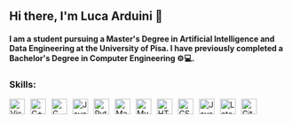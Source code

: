 ## Hi there, I'm Luca Arduini 👋
#### I am a student pursuing a Master's Degree in Artificial Intelligence and Data Engineering at the University of Pisa. I have previously completed a Bachelor's Degree in Computer Engineering ⚙💻.

### Skills:
<img align="left" style="margin-right:10px" alt="Visual Studio Code" height="28px" src="https://upload.wikimedia.org/wikipedia/commons/thumb/9/9a/Visual_Studio_Code_1.35_icon.svg/150px-Visual_Studio_Code_1.35_icon.svg.png" />
<img align="left" style="margin-right:10px" alt="C++" height="28px" src="https://upload.wikimedia.org/wikipedia/commons/thumb/1/18/ISO_C%2B%2B_Logo.svg/240px-ISO_C%2B%2B_Logo.svg.png" />
<img align="left" style="margin-right:10px" alt="C" height="28px" src="https://upload.wikimedia.org/wikipedia/commons/1/19/C_Logo.png" />
<img align="left" style="margin-right:10px" alt="Java" height="28px" src="https://upload.wikimedia.org/wikipedia/it/thumb/2/2e/Java_Logo.svg/145px-Java_Logo.svg.png" />
<img align="left" style="margin-right:10px" alt="Python" height="28px" src="https://cdn4.iconfinder.com/data/icons/logos-and-brands/512/267_Python_logo-256.png" />
<img align="left" style="margin-right:10px" alt="Matlab" height="28px" src="https://upload.wikimedia.org/wikipedia/commons/thumb/2/21/Matlab_Logo.png/667px-Matlab_Logo.png" />
<img align="left" style="margin-right:10px" alt="MySQL" height="28px" src="https://icons-for-free.com/iconfiles/png/512/development+logo+mysql+icon-1320184807686758112.png" />
<img align="left" style="margin-right:10px" alt="HTML5" height="28px" src="https://cdn1.iconfinder.com/data/icons/logotypes/32/badge-html-5-256.png" />
<img align="left" style="margin-right:10px" alt="CSS" height="28px" src="https://cdn1.iconfinder.com/data/icons/logotypes/32/badge-css-3-256.png" />
<img align="left" style="margin-right:10px" alt="JavaScript" height="28px" src="https://upload.wikimedia.org/wikipedia/commons/7/73/Javascript-736400_960_720.png" />
<img align="left" style="margin-right:10px" alt="Latex" height="28px" src="https://static.javatpoint.com/tutorial/latex/images/latex-tutorial.png" />
<img align="left" style="margin-right:10px" alt="Github" height="28px" src="https://seeklogo.com/images/G/github-logo-2E3852456C-seeklogo.com.png" />
<br/>


<!--
**LucaArduini/LucaArduini** is a ✨ _special_ ✨ repository because its `README.md` (this file) appears on your GitHub profile.

Here are some ideas to get you started:

- 🔭 I’m currently working on ...
- 🌱 I’m currently learning ...
- 👯 I’m looking to collaborate on ...
- 🤔 I’m looking for help with ...
- 💬 Ask me about ...
- 📫 How to reach me: ...
- 😄 Pronouns: ...
- ⚡ Fun fact: ...
-->

